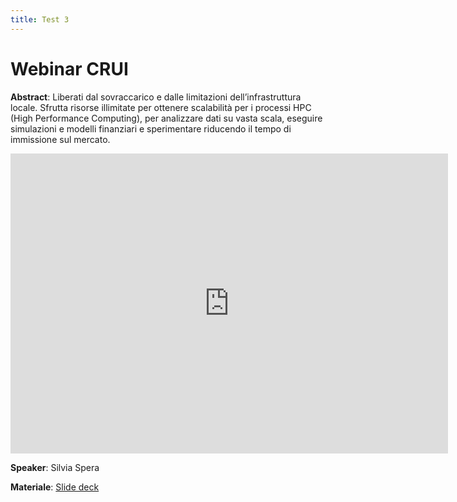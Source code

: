 ```yaml
---
title: Test 3
---
```


# Webinar CRUI

**Abstract**: Liberati dal sovraccarico e dalle limitazioni dell’infrastruttura locale. Sfrutta risorse illimitate per ottenere scalabilità per i processi HPC (High Performance Computing), per analizzare dati su vasta scala, eseguire simulazioni e modelli finanziari e sperimentare riducendo il tempo di immissione sul mercato.

<div class="embed-container">
  <iframe
      src="https://www.youtube.com/embed/s6Ft3phgrb0"
      width="700"
      height="480"
      frameborder="0"
      allowfullscreen="">
  </iframe>
</div>

**Speaker**: Silvia Spera

**Materiale**: [Slide deck](https://www.slideshare.net/JrgenAmbrosi/clipboards/microsoft-febbraio-2019-marzo-2019)
